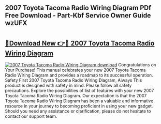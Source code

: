## 2007 Toyota Tacoma Radio Wiring Diagram PDf Free Download - Part-Kbf Service Owner Guide wzUFX

# <h2><a href="http://dfhlimx.blite.top/?on=2007+Toyota+Tacoma+Radio+Wiring+Diagram">🔗Download New 👉🔴 2007 Toyota Tacoma Radio Wiring Diagram</a></h2>

[![2007 Toyota Tacoma Radio Wiring Diagram download](https://i.imgur.com/lujVjoI.png)](http://dfhlimx.blite.top/?on=2007+Toyota+Tacoma+Radio+Wiring+Diagram)
Congratulations on Your Purchase! This manual celebrates your new 2007 Toyota Tacoma Radio Wiring Diagram and provides a roadmap to its successful operation. Safety First 2007 Toyota Tacoma Radio Wiring Diagram, Always This product is designed with safety in mind. Please follow all safety precautions. Explore the possibilities of list of features with your new 2007 Toyota Tacoma Radio Wiring Diagram. Our expectation is that the 2007 Toyota Tacoma Radio Wiring Diagram has been a valuable and informative resource in your journey to becoming proficient in using your new gadget. Should you need any assistance or clarification, please do not hesitate to contact our support team.
